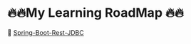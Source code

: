 
# 🔥🔥My Learning RoadMap 🔥🔥

🤜 [Spring-Boot-Rest-JDBC](https://github.com/isDoneProgram/Spring-Boot-Rest)



